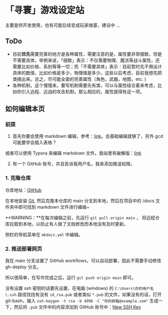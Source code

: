 # 「寻寰」游戏设定站

主要是供开发使用，也有可能后续变成玩家维基，建设中 ...

## ToDo

- 目前**优先**需要完善的地方是各种属性，需要注意的是，属性要非常细致，但是不需要具体，举例来说，「细致」表示：不仅需要物理、魔法等战斗属性，还需要比如价格、系别等等一切；而「不需要具体」表示：目前暂时先不用设计具体的数值，比如价格是多少，物理值是多少。这些以后考虑，目前我想先把类搞出来。总之，尽可能全面的完善属性（角色，武器，地图，etc. )
- 各种机制，这个慢慢来，要写机制需要先有类，可以与属性结合着来考虑，比如你引入远程、近战的攻击机制，那么相应的，属性就得有这一项。

## 如何编辑本页

### 前提

1. 首先你要会使用 markdown 编辑，参考：[link](https://markdown.com.cn/basic-syntax/)。会基础编辑就够了，另外 gcd 可能要学会插入表格？

或者可以使用 Typora 来编辑 markdown 文件。我站里有破解版：[link](https://drive.uchout.moe/d/App/typora_64bit_v1.9.5_setup.rar)

2. 有一个 GitHub 账号，并且告诉我用户名，我来添加推送权限。

### 1. 克隆仓库

仓库地址：[GitHub](github.com/uchouT/xunhuan-doc)

在本地安装 [Git](https://git-scm.com/downloads), 然后克隆本仓库的 main 分支到本地，然后在项目中的 /docs 文件夹中即可找到 markdown 文件进行编辑~

**WARNING：**在每次编辑之前，先运行 `git pull origin main` ， 将远程仓库拉取到本地，以防止有人做了文档修改而本地没有及时更新。

侧栏的导航菜单在 `mkdocs.yml` 中编辑。

### 2. 推送部署网页

我在 main 分支设置了 GitHub workflows，可以自动部署，因此不需要手动修改 gh-deploy 分支。

所以很简单，在写作完成之后，运行 `git push origin main` 即可。

没有设置 ssh 密钥的话要先设置，在电脑 (windows) 的 `C:\Users\你的用户名\.ssh` 路径找找有没有 `id_rsa.pub` 或者类似 `*.pub` 的文件，如果没有的话，打开 git-bash，输入 `ssh-keygen -t rsa -b 4096 -C "你的邮箱@example.com"` 生成一下，然后将 `.pub` 文件中的内容添加到 GitHub 账号中：[New SSH Key](https://github.com/settings/keys)